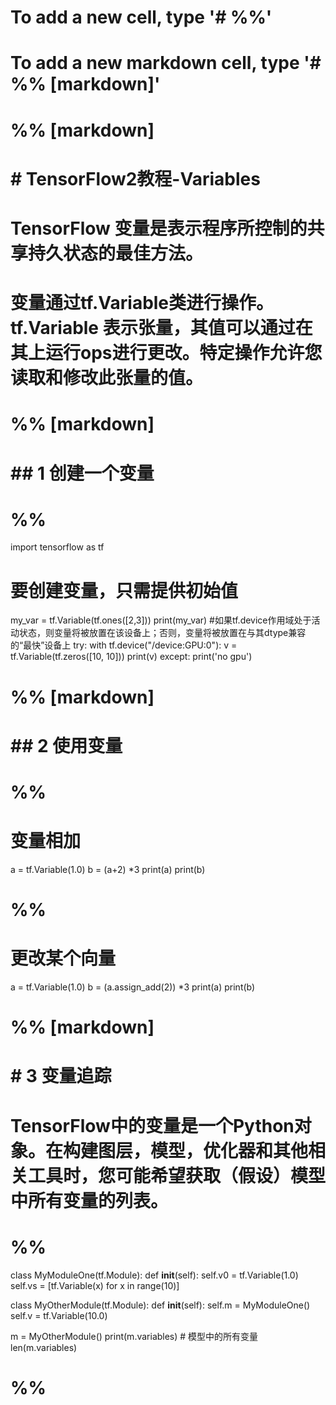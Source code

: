 # To add a new cell, type '# %%'
# To add a new markdown cell, type '# %% [markdown]'
# %% [markdown]
# # TensorFlow2教程-Variables
# 
# TensorFlow 变量是表示程序所控制的共享持久状态的最佳方法。
# 
# 变量通过tf.Variable类进行操作。tf.Variable 表示张量，其值可以通过在其上运行ops进行更改。特定操作允许您读取和修改此张量的值。
# %% [markdown]
# ## 1 创建一个变量

# %%
import tensorflow as tf
# 要创建变量，只需提供初始值
my_var = tf.Variable(tf.ones([2,3]))
print(my_var)
#如果tf.device作用域处于活动状态，则变量将被放置在该设备上；否则，变量将被放置在与其dtype兼容的“最快”设备上
try:
    with tf.device("/device:GPU:0"):
        v = tf.Variable(tf.zeros([10, 10]))
        print(v)
except:
    print('no gpu')

# %% [markdown]
# ## 2 使用变量
# 

# %%
# 变量相加
a = tf.Variable(1.0)
b = (a+2) *3
print(a)
print(b)


# %%
# 更改某个向量
a = tf.Variable(1.0)
b = (a.assign_add(2)) *3
print(a)
print(b)

# %% [markdown]
# # 3 变量追踪
# TensorFlow中的变量是一个Python对象。在构建图层，模型，优化器和其他相关工具时，您可能希望获取（假设）模型中所有变量的列表。

# %%
class MyModuleOne(tf.Module):
    def __init__(self):
        self.v0 = tf.Variable(1.0)
        self.vs = [tf.Variable(x) for x in range(10)]
    
class MyOtherModule(tf.Module):
    def __init__(self):
        self.m = MyModuleOne()
        self.v = tf.Variable(10.0)
    
m = MyOtherModule()
print(m.variables)  # 模型中的所有变量
len(m.variables) 


# %%



